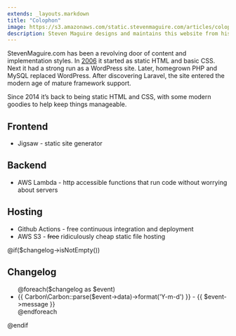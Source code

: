 ```yaml
---
extends: _layouts.markdown
title: "Colophon"
image: https://s3.amazonaws.com/static.stevenmaguire.com/articles/colophon-gears.jpg
description: Steven Maguire designs and maintains this website from his home in Chicago, Illinois. Codeship.com builds and deploys the site to an AWS S3 bucket.
---
```


StevenMaguire.com has been a revolving door of content and implementation styles. In [2006](https://web.archive.org/web/*/stevenmaguire.com) it started as static HTML and basic CSS. Next it had a strong run as a WordPress site. Later, homegrown PHP and MySQL replaced WordPress. After discovering Laravel, the site entered the modern age of mature framework support.

Since 2014 it’s back to being static HTML and CSS, with some modern goodies to help keep things manageable.

## Frontend

<ul>
    <li>Jigsaw - static site generator</li>
</ul>

## Backend

<ul>
    <li>AWS Lambda - http accessible functions that run code without worrying about servers</li>
</ul>

## Hosting

<ul>
    <li>Github Actions - free continuous integration and deployment</li>
    <li>AWS S3 - <strike>free</strike> ridiculously cheap static file hosting</li>
</ul>


@if($changelog->isNotEmpty())
## Changelog

<ul>
    @foreach($changelog as $event)
    <li>{{ Carbon\Carbon::parse($event->data)->format('Y-m-d') }} - {{ $event->message }}</li>
    @endforeach
</ul>
@endif
